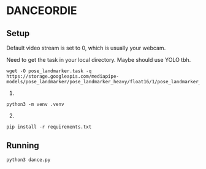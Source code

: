 # DANCEORDIE

## Setup
Default video stream is set to 0, which is usually your webcam.

Need to get the task in your local directory. Maybe should use YOLO tbh.
```
wget -O pose_landmarker.task -q https://storage.googleapis.com/mediapipe-models/pose_landmarker/pose_landmarker_heavy/float16/1/pose_landmarker_heavy.task
```

1.
```
python3 -m venv .venv
```

2.
```
pip install -r requirements.txt
```

## Running
```
python3 dance.py
```